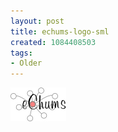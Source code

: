 ```yaml
---
layout: post
title: echums-logo-sml
created: 1084408503
tags:
- Older
---
```


<img src="/image/images/echums-logo-sml-668.png"/>

